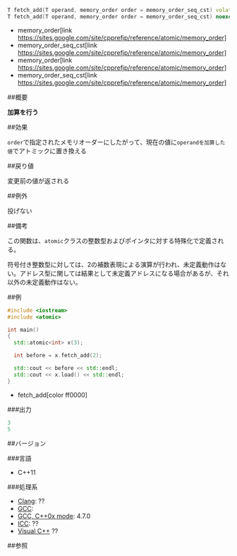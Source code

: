 ```cpp
T fetch_add(T operand, memory_order order = memory_order_seq_cst) volatile noexcept;
T fetch_add(T operand, memory_order order = memory_order_seq_cst) noexcept;
```
* memory_order[link https://sites.google.com/site/cpprefjp/reference/atomic/memory_order]
* memory_order_seq_cst[link https://sites.google.com/site/cpprefjp/reference/atomic/memory_order]
* memory_order[link https://sites.google.com/site/cpprefjp/reference/atomic/memory_order]
* memory_order_seq_cst[link https://sites.google.com/site/cpprefjp/reference/atomic/memory_order]

##概要

<b>加算を行う</b>


##効果

`order`で指定されたメモリオーダーにしたがって、現在の値に`operandを加算した値`でアトミックに置き換える



##戻り値

変更前の値が返される



##例外

投げない


##備考

この関数は、`atomic`クラスの整数型およびポインタに対する特殊化で定義される。

符号付き整数型に対しては、2の補数表現による演算が行われ、未定義動作はない。アドレス型に関しては結果として未定義アドレスになる場合があるが、それ以外の未定義動作はない。


##例

```cpp
#include <iostream>
#include <atomic>

int main()
{
  std::atomic<int> x(3);

  int before = x.fetch_add(2);

  std::cout << before << std::endl;
  std::cout << x.load() << std::endl;
}
```
* fetch_add[color ff0000]

###出力

```cpp
3
5
```

##バージョン


###言語


- C++11



###処理系

- [Clang](https://sites.google.com/site/cpprefjp/implementation#clang): ??
- [GCC](https://sites.google.com/site/cpprefjp/implementation#gcc): 
- [GCC, C++0x mode](https://sites.google.com/site/cpprefjp/implementation#gcc): 4.7.0
- [ICC](https://sites.google.com/site/cpprefjp/implementation#icc): ??
- [Visual C++](https://sites.google.com/site/cpprefjp/implementation#visual_cpp) ??



##参照


